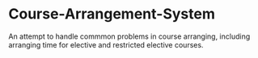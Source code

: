 # Course-Arrangement-System
An attempt to handle commmon problems in course arranging, including arranging time for elective and restricted elective courses.
